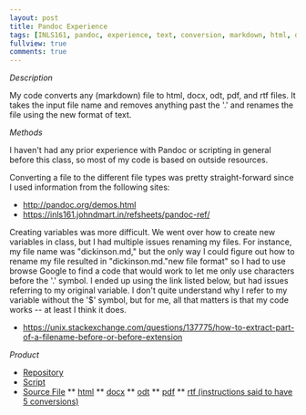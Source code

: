 ```yaml
---
layout: post
title: Pandoc Experience
tags: [INLS161, pandoc, experience, text, conversion, markdown, html, docx, odt, pdf, rtf]
fullview: true
comments: true
---
```


*Description* 

My code converts any (markdown) file to html, docx, odt, pdf, and rtf files. It takes the input file name and removes anything past the '.' and renames the file using the new format of text.

*Methods*

I haven't had any prior experience with Pandoc or scripting in general before this class, so most of my code is based on outside resources. 

Converting a file to the different file types was pretty straight-forward since I used information from the following sites:
* http://pandoc.org/demos.html
* https://inls161.johndmart.in/refsheets/pandoc-ref/

Creating variables was more difficult. We went over how to create new variables in class, but I had multiple issues renaming my files. For instance, my file name was "dickinson.md," but the only way I could figure out how to rename my file resulted in "dickinson.md."new file format" so I had to use browse Google to find a code that would work to let me only use characters before the '.' symbol. I ended up using the link listed below, but had issues referring to my original variable. I don't quite understand why I refer to my variable without the '$' symbol, but for me, all that matters is that my code works -- at least I think it does.
* https://unix.stackexchange.com/questions/137775/how-to-extract-part-of-a-filename-before-or-before-extension


*Product*
* [Repository](https://github.com/melissafu/melissafu-convert-documents)
* [Script](https://github.com/melissafu/melissafu-convert-documents/blob/master/melissafu-convert-docs.sh)
* [Source File](https://github.com/melissafu/melissafu-convert-documents/blob/master/dickinson.md)
** [html](https://github.com/melissafu/melissafu-convert-documents/blob/master/dickinson.html)
** [docx](https://github.com/melissafu/melissafu-convert-documents/blob/master/dickinson.docx)
** [odt](https://github.com/melissafu/melissafu-convert-documents/blob/master/dickinson.odt)
** [pdf](https://github.com/melissafu/melissafu-convert-documents/blob/master/dickinson.pdf)
** [rtf (instructions said to have 5 conversions)](https://github.com/melissafu/melissafu-convert-documents/blob/master/dickinson.rtf)
